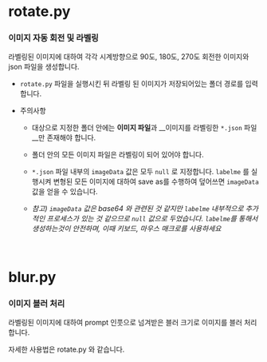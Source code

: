 # rotate.py

### 이미지 자동 회전 및 라벨링

라벨링된 이미지에 대하여 각각 시계방향으로 90도, 180도, 270도 회전한 이미지와 json 파일을 생성합니다.

* `rotate.py` 파일을 실행시킨 뒤 라벨링 된 이미지가 저장되어있는 폴더 경로를 입력합니다.

* 주의사항
  * 대상으로 지정한 폴더 안에는 **이미지 파일**과 __이미지를 라벨링한 `*.json` 파일__만 존재해야 합니다.
  
  * 폴더 안의 모든 이미지 파일은 라벨링이 되어 있어야 합니다.
  
  * `*.json` 파일 내부의 `imageData` 값은 모두 `null` 로 지정합니다. `labelme` 를 실행시켜 변형된 모든 이미지에 대하여 save as를 수행하여 덮어쓰면 `imageData` 값을 얻을 수 있습니다.
  
  * _참고) `imageData` 값은 base64 와 관련된 것 같지만 `labelme` 내부적으로 추가적인 프로세스가 있는 것 같으므로 `null` 값으로 두었습니다. `labelme`를 통해서 생성하는것이 안전하며, 이때 키보드, 마우스 매크로를 사용하세요_
  
    <br>

# blur.py

### 이미지 블러 처리

라벨링된 이미지에 대하여 prompt 인풋으로 넘겨받은 블러 크기로 이미지를 블러 처리 합니다.

자세한 사용법은 rotate.py 와 같습니다.